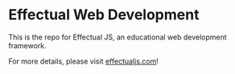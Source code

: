 # Effectual Web Development

This is the repo for Effectual JS, an educational web development framework.

For more details, please visit [effectualjs.com](https://effectualjs.com)!